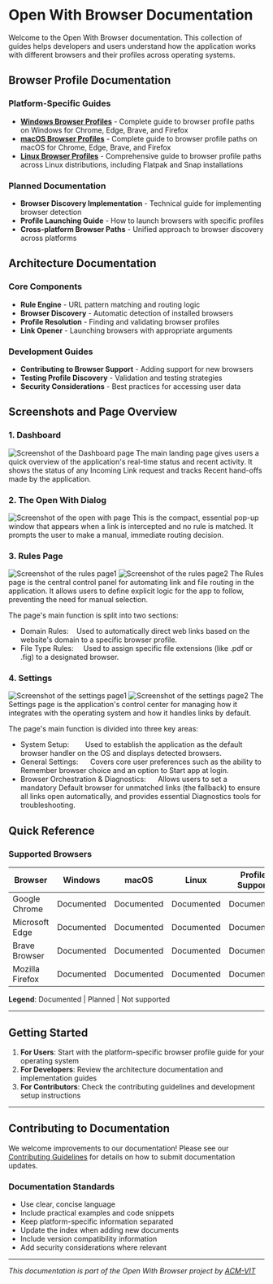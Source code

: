# Open With Browser Documentation

Welcome to the Open With Browser documentation. This collection of guides helps developers and users understand how the application works with different browsers and their profiles across operating systems.

## Browser Profile Documentation

### Platform-Specific Guides
- **[Windows Browser Profiles](./windows-browser-profiles.md)** - Complete guide to browser profile paths on Windows for Chrome, Edge, Brave, and Firefox
- **[macOS Browser Profiles](./macos-browser-profiles.md)** - Complete guide to browser profile paths on macOS for Chrome, Edge, Brave, and Firefox
- **[Linux Browser Profiles](./linux-browser-profiles.md)** - Comprehensive guide to browser profile paths across Linux distributions, including Flatpak and Snap installations

### Planned Documentation
- **Browser Discovery Implementation** - Technical guide for implementing browser detection
- **Profile Launching Guide** - How to launch browsers with specific profiles
- **Cross-platform Browser Paths** - Unified approach to browser discovery across platforms

## Architecture Documentation

### Core Components
- **Rule Engine** - URL pattern matching and routing logic
- **Browser Discovery** - Automatic detection of installed browsers
- **Profile Resolution** - Finding and validating browser profiles
- **Link Opener** - Launching browsers with appropriate arguments

### Development Guides
- **Contributing to Browser Support** - Adding support for new browsers
- **Testing Profile Discovery** - Validation and testing strategies
- **Security Considerations** - Best practices for accessing user data

## Screenshots and Page Overview

### 1. Dashboard
![Screenshot of the Dashboard page](assets/dashboard.png)
The main landing page gives users a quick overview of the application's real-time status and recent activity. It shows the status of any Incoming Link request and tracks Recent hand-offs made by the application.

### 2. The Open With Dialog 
![Screenshot of the open with page](assets/open-with.png)
This is the compact, essential pop-up window that appears when a link is intercepted and no rule is matched. It prompts the user to make a manual, immediate routing decision.
### 3. Rules Page
![Screenshot of the rules page1](assets/rules_1.png)
![Screenshot of the rules page2](assets/rules_2.png)
The Rules page is the central control panel for automating link and file routing in the application. It allows users to define explicit logic for the app to follow, preventing the need for manual selection.

The page's main function is split into two sections:
- Domain Rules:   
Used to automatically direct web links based on the website's domain to a specific browser profile.
- File Type Rules:    
Used to assign specific file extensions (like .pdf or .fig) to a designated browser.
### 4. Settings
![Screenshot of the settings page1](assets/settings_1.png)
![Screenshot of the settings page2](assets/settings_2.png)
The Settings page is the application's control center for managing how it integrates with the operating system and how it handles links by default.

The page's main function is divided into three key areas:
- System Setup:       
Used to establish the application as the default browser handler on the OS and displays detected browsers.
- General Settings:    
 Covers core user preferences such as the ability to Remember browser choice and an option to Start app at login.
- Browser Orchestration & Diagnostics:    
 Allows users to set a mandatory Default browser for unmatched links (the fallback) to ensure all links open automatically, and provides essential Diagnostics tools for troubleshooting.      

## Quick Reference

### Supported Browsers
| Browser | Windows | macOS | Linux | Profile Support |
|---------|---------|--------|-------|-----------------|
| Google Chrome | Documented | Documented | Documented | Documented |
| Microsoft Edge | Documented | Documented | Documented | Documented |
| Brave Browser | Documented | Documented | Documented | Documented |
| Mozilla Firefox | Documented | Documented | Documented | Documented |


**Legend**: Documented | Planned | Not supported

---

## Getting Started

1. **For Users**: Start with the platform-specific browser profile guide for your operating system
2. **For Developers**: Review the architecture documentation and implementation guides
3. **For Contributors**: Check the contributing guidelines and development setup instructions

---

## Contributing to Documentation

We welcome improvements to our documentation! Please see our [Contributing Guidelines](../CONTRIBUTING.md) for details on how to submit documentation updates.

### Documentation Standards
- Use clear, concise language
- Include practical examples and code snippets
- Keep platform-specific information separated
- Update the index when adding new documents
- Include version compatibility information
- Add security considerations where relevant

---

*This documentation is part of the Open With Browser project by [ACM-VIT](https://acmvit.in/)*